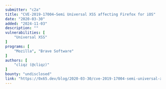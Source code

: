 ```yaml
---
submitter: "c2a"
title: "CVE-2019-17004—Semi Universal XSS affecting Firefox for iOS"
date: "2020-03-30"
added: "2024-11-03"
description: ""
vulnerabilities: [
    "Universal XSS"
]
programs: [
    "Mozilla", "Brave Software"
]
authors: [
    "cliqz (@cliqz)"
]
bounty: "undisclosed"
link: "https://0x65.dev/blog/2020-03-30/cve-2019-17004-semi-universal-xss-affecting-firefox-for-ios.html"
---
```




